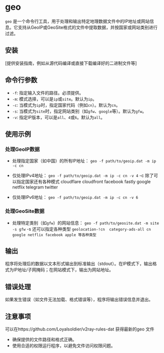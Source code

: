 # geo

`geo` 是一个命令行工具，用于处理和输出特定地理数据文件中的IP地址或网站信息。它支持从GeoIP或GeoSite格式的文件中提取数据，并按国家或网站类别进行过滤。

## 安装

[提供安装指南，例如从源代码编译或直接下载编译好的二进制文件等]

## 命令行参数

- `-f`: 指定输入文件的路径。必须提供。
- `-m`: 模式选择，可以是`ip`或`site`。默认为`ip`。
- `-c`: 当模式为`ip`时，指定国家代码（例如`cn`）。默认为`cn`。
- `-s`: 当模式为`site`时，指定网站类别（如`gfw`、`google`等）。默认为`gfw`。
- `-v`: 指定IP版本，可以是`all`、`4`或`6`。默认为`all`。

## 使用示例

### 处理GeoIP数据

- 处理指定国家（如中国）的所有IP地址：
```geo -f path/to/geoip.dat -m ip -c cn```



- 仅处理IPv4地址：
```geo -f path/to/geoip.dat -m ip -c cn -v 4```
  -c 除了可以指定国家还有各种模式
cloudflare
cloudfront
facebook
fastly
google
netflix
telegram
twitter


- 仅处理IPv6地址：
```geo -f path/to/geoip.dat -m ip -c cn -v 6```



### 处理GeoSite数据

- 处理特定类别（如`gfw`）的网站信息：
```geo -f path/to/geosite.dat -m site -s gfw```
    -s 还可以指定各种类型 ```geolocation-!cn  category-ads-all cn google netflix facebook apple 等各种类型```

## 输出

程序将处理后的数据以文本形式输出到标准输出（stdout）。在IP模式下，输出格式为IP地址/子网掩码；在网站模式下，输出为网站地址。

## 错误处理

如果发生错误（如文件无法加载、格式错误等），程序将输出错误信息并退出。

## 注意事项
可以在https://github.com/Loyalsoldier/v2ray-rules-dat 获得最新的geo 文件

- 确保提供的文件路径和格式正确。
- 使用合适的权限运行程序，以避免文件访问权限问题。

